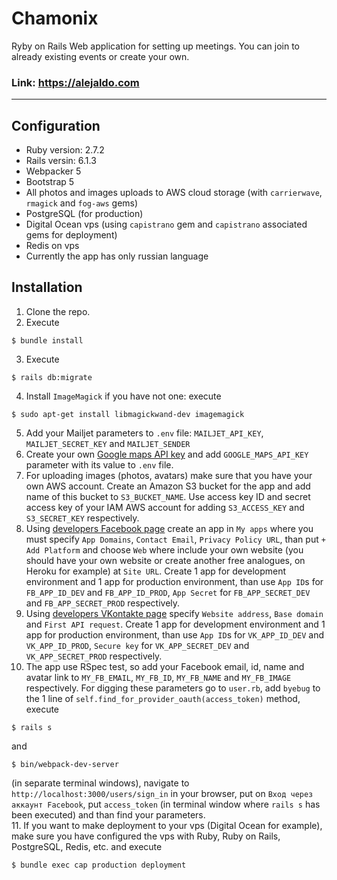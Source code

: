 Chamonix
======================
Ryby on Rails Web application for setting up meetings. You can join to already existing events or create your own.
### Link: https://alejaldo.com
----------------------
## Configuration

+ Ruby version: 2.7.2
+ Rails versin: 6.1.3
+ Webpacker 5
+ Bootstrap 5
+ All photos and images uploads to AWS cloud storage (with `carrierwave`, `rmagick` and `fog-aws` gems)
+ PostgreSQL (for production)
+ Digital Ocean vps (using `capistrano` gem and `capistrano` associated gems for deployment)
+ Redis on vps
+ Currently the app has only russian language

## Installation

1. Clone the repo.
2. Execute 
```
$ bundle install
```
3. Execute 
```
$ rails db:migrate
```
4. Install `ImageMagick` if you have not one: execute 
```
$ sudo apt-get install libmagickwand-dev imagemagick
```
5. Add your Mailjet parameters to `.env` file: `MAILJET_API_KEY`, `MAILJET_SECRET_KEY` and `MAILJET_SENDER`
6. Create your own [Google maps API key](https://developers.google.com/maps/documentation/embed/get-api-key) and add `GOOGLE_MAPS_API_KEY` parameter with its value to `.env` file.
7. For uploading images (photos, avatars) make sure that you have your own AWS account. Create an Amazon S3 bucket for the app and add name of this bucket to `S3_BUCKET_NAME`. Use access key ID and secret access key of your IAM AWS account for adding `S3_ACCESS_KEY` and `S3_SECRET_KEY` respectively.
8. Using [developers Facebook page](https://developers.facebook.com/) create an app in `My apps` where you must specify `App Domains`, `Contact Email`, `Privacy Policy URL`, than put `+ Add Platform` and choose `Web` where include your own website (you should have your own website or create another free analogues, on Heroku for example) at `Site URL`. Create 1 app for development environment and 1 app for production environment, than use `App ID`s for `FB_APP_ID_DEV` and `FB_APP_ID_PROD`, `App Secret` for `FB_APP_SECRET_DEV` and `FB_APP_SECRET_PROD` respectively.
9. Using [developers VKontakte page](https://vk.com/dev) specify `Website address`, `Base domain` and `First API request`. Create 1 app for development environment and 1 app for production environment, than use `App ID`s for `VK_APP_ID_DEV` and `VK_APP_ID_PROD`, `Secure key` for `VK_APP_SECRET_DEV` and `VK_APP_SECRET_PROD` respectively.
10. The app use RSpec test, so add your Facebook email, id, name and avatar link to `MY_FB_EMAIL`, `MY_FB_ID`, `MY_FB_NAME` and `MY_FB_IMAGE` respectively. For digging these parameters go to `user.rb`, add `byebug` to the 1 line of `self.find_for_provider_oauth(access_token)` method, execute 
```
$ rails s
``` 
and 
```
$ bin/webpack-dev-server
``` 
(in separate terminal windows), navigate to `http://localhost:3000/users/sign_in` in your browser, put on `Вход через аккаунт Facebook`, put `access_token` (in terminal window where `rails s` has been executed) and than find your parameters.   
11. If you want to make deployment to your vps (Digital Ocean for example), make sure you have configured the vps with Ruby, Ruby on Rails, PostgreSQL, Redis, etc. and execute 
```
$ bundle exec cap production deployment
``` 

